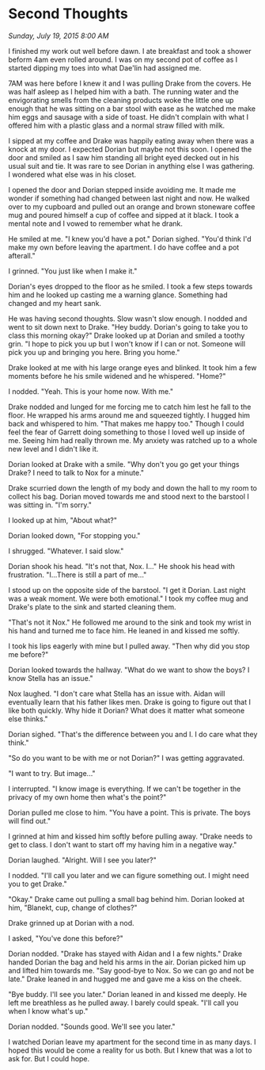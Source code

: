 # Second Thoughts
_Sunday, July 19, 2015 8:00 AM_

I finished my work out well before dawn.  I ate breakfast and took a shower beform 4am even rolled around.  I was on my second pot of coffee as I started dipping my toes into what Dae'lin had assigned me.  

7AM was here before I knew it and I was pulling Drake from the covers.  He was half asleep as I helped him with a bath.  The running water and the envigorating smells from the cleaning products woke the little one up enough that he was sitting on a bar stool with ease as he watched me make him eggs and sausage with a side of toast.  He didn't complain with what I offered him with a plastic glass and a normal straw filled with milk.

I sipped at my coffee and Drake was happily eating away when there was a knock at my door.  I expected Dorian but maybe not this soon.  I opened the door and smiled as I saw him standing all bright eyed decked out in his usual suit and tie.  It was rare to see Dorian in anything else I was gathering.  I wondered what else was in his closet.  

I opened the door and Dorian stepped inside avoiding me.  It made me wonder if something had changed between last night and now.  He walked over to my cupboard and pulled out an orange and brown stoneware coffee mug and poured himself a cup of coffee and sipped at it black.  I took a mental note and I vowed to remember what he drank.

He smiled at me.  "I knew you'd have a pot."  Dorian sighed.  "You'd think I'd make my own before leaving the apartment.  I do have coffee and a pot afterall."

I grinned.  "You just like when I make it." 

Dorian's eyes dropped to the floor as he smiled.  I took a few steps towards him and he looked up casting me a warning glance.  Something had changed and my heart sank.

He was having second thoughts.  Slow wasn't slow enough.  I nodded and went to sit down next to Drake.  "Hey buddy.  Dorian's going to take you to class this morning okay?"  Drake looked up at Dorian and smiled a toothy grin.  "I hope to pick you up but I won't know if I can or not.  Someone will pick you up and bringing you here.  Bring you home."

Drake looked at me with his large orange eyes and blinked.  It took him a few moments before he his smile widened and he whispered.  "Home?"

I nodded.  "Yeah.  This is your home now.  With me."

Drake nodded and lunged for me forcing me to catch him lest he fall to the floor.  He wrapped his arms around me and squeezed tightly.  I hugged him back and whispered to him.  "That makes me happy too."  Though I could feel the fear of Garrett doing something to those I loved well up inside of me.  Seeing him had really thrown me.  My anxiety was ratched up to a whole new level and I didn't like it.

Dorian looked at Drake with a smile.  "Why don't you go get your things Drake?  I need to talk to Nox for a minute."

Drake scurried down the length of my body and down the hall to my room to collect his bag.  Dorian moved towards me and stood next to the barstool I was sitting in.  "I'm sorry."

I looked up at him, "About what?"

Dorian looked down, "For stopping you."

I shrugged.  "Whatever.  I said slow."

Dorian shook his head.  "It's not that, Nox.  I..."  He shook his head with frustration.  "I...There is still a part of me..."

I stood up on the opposite side of the barstool.  "I get it Dorian.  Last night was a weak moment.  We were both emotional."  I took my coffee mug and Drake's plate to the sink and started cleaning them.

"That's not it Nox."  He followed me around to the sink and took my wrist in his hand and turned me to face him.  He leaned in and kissed me softly.  

I took his lips eagerly with mine but I pulled away.  "Then why did you stop me before?"

Dorian looked towards the hallway.  "What do we want to show the boys?  I know Stella has an issue."

Nox laughed.  "I don't care what Stella has an issue with.  Aidan will eventually learn that his father likes men.  Drake is going to figure out that I like both quickly.  Why hide it Dorian?  What does it matter what someone else thinks."

Dorian sighed.  "That's the difference between you and I.  I do care what they think."

"So do you want to be with me or not Dorian?"  I was getting aggravated.

"I want to try.  But image..."

I interrupted.  "I know image is everything.  If we can't be together in the privacy of my own home then what's the point?"

Dorian pulled me close to him.  "You have a point.  This is private.  The boys will find out."

I grinned at him and kissed him softly before pulling away.  "Drake needs to get to class.  I don't want to start off my having him in a negative way."

Dorian laughed.  "Alright.  Will I see you later?"

I nodded.  "I'll call you later and we can figure something out.  I might need you to get Drake."

"Okay."  Drake came out pulling a small bag behind him.  Dorian looked at him, "Blanekt, cup, change of clothes?"

Drake grinned up at Dorian with a nod.

I asked, "You've done this before?"

Dorian nodded.  "Drake has stayed with Aidan and I a few nights."  Drake handed Dorian the bag and held his arms in the air.  Dorian picked him up and lifted him towards me.  "Say good-bye to Nox.  So we can go and not be late." 
Drake leaned in and hugged me and gave me a kiss on the cheek.  

"Bye buddy.  I'll see you later."  Dorian leaned in and kissed me deeply.  He left me breathless as he pulled away.  I barely could speak. "I'll call you when I know what's up."

Dorian nodded.  "Sounds good.  We'll see you later."

I watched Dorian leave my apartment for the second time in as many days.  I hoped this would be come a reality for us both.  But I knew that was a lot to ask for.  But I could hope.


